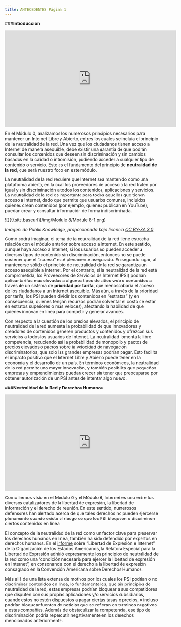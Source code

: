 ```yaml
---
title: ANTECEDENTES Página 1
---
```


###**Introducción**

<div align="center"><iframe width="560" height="315" src="https://www.youtube.com/embed/WHywlf8ERrY" frameborder="0" allowfullscreen></iframe></div>

En el Módulo 0, analizamos los numerosos principios necesarios para mantener un Internet Libre y Abierto, entres los cuales se incluía el principio de la neutralidad de la red. Una vez que los ciudadanos tienen acceso a Internet de manera asequible, debe existir una garantía de que podrán consultar los contenidos que deseen sin discriminación y sin cambios basados en la calidad o intromisión, pudiendo acceder a cualquier tipo de contenido o servicio. Este es el fundamento del principio de **neutralidad de la red**, que será nuestro foco en este módulo. 

La neutralidad de la red requiere que Internet sea mantenido como una plataforma abierta, en la cual los proveedores de acceso a la red traten por igual y sin discriminación a todos los contenidos, aplicaciones y servicios. La neutralidad de la red es importante para todos aquellos que tienen acceso a Internet, dado que permite que usuarios comunes, incluidos quienes crean contenidos (por ejemplo, quienes publican en YouTube), puedan crear y consultar información de forma indiscriminada. 

![]({{site.baseurl}}/img/Module 8/Module 8-1.png)

<p><i>Imagen: de Public Knowledge, proporcionada bajo licencia <a href="https://creativecommons.org/licenses/by-sa/3.0/us/" target="_blank">CC BY-SA 3.0</a></i></p>

Como podrá imaginar, el tema de la neutralidad de la red tiene estrecha relación con el módulo anterior sobre acceso a Internet. En este sentido, aunque haya acceso a Internet, si los usuarios no pueden acceder a diversos tipos de contenido sin discriminación, entonces no se puede sostener que el “acceso” esté plenamente asegurado. En segundo lugar, al mantenerse sólido el principio  de neutralidad de la red se garantiza un acceso asequible a Internet. Por el contrario, si la neutralidad de la red está comprometida, los Proveedores de Servicios de Internet (PSI) podrían aplicar tarifas más elevadas a algunos tipos de sitios web o contenidos a través de un sistema de **prioridad por tarifa**, que menoscabaría el acceso de los ciudadanos a un Internet asequible. Más aún, a través de la prioridad por tarifa, los PSI pueden dividir los contenidos en “estratos” (y en consecuencia, quienes tengan recursos podrán solventar el costo de estar en estratos superiores o más veloces),  afectando la habilidad de que quienes innovan en línea para competir y generar avances.

Con respecto a la cuestión de los precios elevados, el principio de neutralidad de la red aumenta la probabilidad de que innovadores y creadores de contenidos generen productos y contenidos y ofrezcan sus servicios a todos los usuarios de Internet. La neutralidad fomenta la libre competencia, reduciendo así la probabilidad de monopolio y pactos de precios elevados o pactos sobre la velocidad de navegación discriminatorios, que solo las grandes empresas podrían pagar. Esto facilita el impacto positivo que el Internet Libre y Abierto puede tener en la economía y el desarrollo de un país. En términos económicos, la neutralidad de la red permite una mayor innovación, y también posibilita que pequeñas empresas y emprendimientos puedan crecer sin tener que preocuparse por obtener autorización de un PSI antes de intentar algo nuevo.

###**Neutralidad de la Red y Derechos Humanos**

<div align="center"><iframe width="560" height="315" src="https://www.youtube.com/embed/b311wbGS2QQ" frameborder="0" allowfullscreen></iframe></div>

Como hemos visto en el Módulo 0 y el Módulo 6, Internet es uno entre los diversos catalizadores de la libertad de expresión, la libertad de información y el derecho de reunión. En este sentido, numerosos defensores han alertado acerca de que tales derechos no pueden ejercerse plenamente cuando existe el riesgo de que los PSI bloqueen o discriminen ciertos contenidos en línea. 

El concepto de la neutralidad de la red como un factor clave para preservar los derechos humanos en línea, también ha sido defendido por expertos en derechos humanos. En el <a href="http://www.oas.org/es/cidh/expresion/docs/informes/2014_04_08_Internet_WEB.pdf" target="_blank">informe</a> sobre “Libertad de Expresión e Internet” de la Organización de los Estados Americanos, la Relatora Especial para la Libertad de Expresión adhirió expresamente  los principios de neutralidad de la red como una “condición necesaria para ejercer la libertad de expresión en Internet”, en consonancia con el derecho a la libertad de expresión consagrado en la Convención Americana sobre Derechos Humanos.

Más allá de una lista extensa de motivos por los cuales los PSI podrían o no discriminar contenidos en línea, lo fundamental es, que sin principios de neutralidad de la red, estas empresas podrían bloquear  a sus competidores que disputen con sus propias aplicaciones y/o servicios subsidiarios, cuando estos no estén dispuestos a pagar ciertas tasas o precios, o incluso  podrían bloquear fuentes de noticias que se refieran en términos negativos a estas compañías. Además de obstaculizar la competencia, ese tipo de discriminación podría repercutir negativamente en los derechos mencionados anteriormente. 




